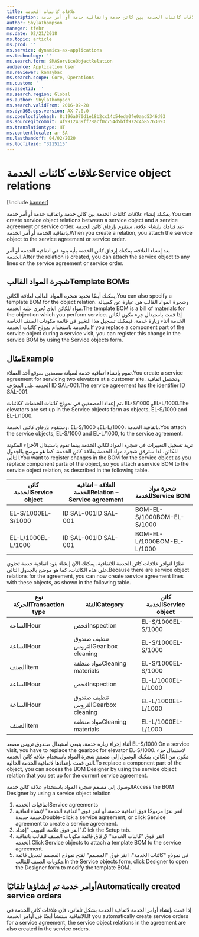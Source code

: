 ```yaml
---
title: علاقات كائنات الخدمة
description: يمكنك إنشاء علاقات كائنات الخدمة بين كائن خدمة واتفاقية خدمة أو أمر خدمة.
author: ShylaThompson
manager: tfehr
ms.date: 02/21/2018
ms.topic: article
ms.prod: ''
ms.service: dynamics-ax-applications
ms.technology: ''
ms.search.form: SMAServiceObjectRelation
audience: Application User
ms.reviewer: kamaybac
ms.search.scope: Core, Operations
ms.custom: ''
ms.assetid: ''
ms.search.region: Global
ms.author: ShylaThompson
ms.search.validFrom: 2016-02-28
ms.dyn365.ops.version: AX 7.0.0
ms.openlocfilehash: 8c196a070d1e18b2cc14c54eda0fe0aad5346d93
ms.sourcegitcommit: 4f9912439ff78acf0c754d5bff972c4b85763093
ms.translationtype: HT
ms.contentlocale: ar-SA
ms.lasthandoff: 04/02/2020
ms.locfileid: "3215115"
---
```

# <a name="service-object-relations"></a><span data-ttu-id="2b04a-103">علاقات كائنات الخدمة</span><span class="sxs-lookup"><span data-stu-id="2b04a-103">Service object relations</span></span> 

[!include [banner](../includes/banner.md)]

<span data-ttu-id="2b04a-104">يمكنك إنشاء علاقات كائنات الخدمة بين كائن خدمة واتفاقية خدمة أو أمر خدمة.</span><span class="sxs-lookup"><span data-stu-id="2b04a-104">You can create service object relations between a service object and a service agreement or service order.</span></span> <span data-ttu-id="2b04a-105">عند قيامك بإنشاء علاقة، ستقوم بإرفاق كائن الخدمة باتفاقية الخدمة أو أمر الخدمة.</span><span class="sxs-lookup"><span data-stu-id="2b04a-105">When you create a relation, you attach the service object to the service agreement or service order.</span></span>

<span data-ttu-id="2b04a-106">بعد إنشاء العلاقة، يمكنك إرفاق كائن الخدمة بأية بنود في اتفاقية الخدمة أو أمر الخدمة.</span><span class="sxs-lookup"><span data-stu-id="2b04a-106">After the relation is created, you can attach the service object to any lines on the service agreement or service order.</span></span>

## <a name="template-boms"></a><span data-ttu-id="2b04a-107">شجرة المواد القالب</span><span class="sxs-lookup"><span data-stu-id="2b04a-107">Template BOMs</span></span>

<span data-ttu-id="2b04a-108">يمكنك أيضًا تحديد شجرة المواد القالب لعلاقة الكائن.</span><span class="sxs-lookup"><span data-stu-id="2b04a-108">You can also specify a template BOM for the object relation.</span></span> <span data-ttu-id="2b04a-109">وشجرة المواد القالب هي عبارة عن كمبيالة مواد للكائن الذي تُجري عليه الخدمة.</span><span class="sxs-lookup"><span data-stu-id="2b04a-109">The template BOM is a bill of materials for the object on which you perform service.</span></span> <span data-ttu-id="2b04a-110">إذا قمت باستبدال جزء مكون لكائن الخدمة أثناء زيارة خدمة، فيمكنك تسجيل هذا التغيير في قائمة مكونات الصنف الخاصة بالخدمة باستخدام نموذج كائنات الخدمة.</span><span class="sxs-lookup"><span data-stu-id="2b04a-110">If you replace a component part of the service object during a service visit, you can register this change in the service BOM by using the Service objects form.</span></span>

## <a name="example"></a><span data-ttu-id="2b04a-111">مثال</span><span class="sxs-lookup"><span data-stu-id="2b04a-111">Example</span></span>

<span data-ttu-id="2b04a-112">تقوم بإنشاء اتفاقية خدمة لصيانة مصعدين بموقع أحد العملاء.</span><span class="sxs-lookup"><span data-stu-id="2b04a-112">You create a service agreement for servicing two elevators at a customer site.</span></span>
<span data-ttu-id="2b04a-113">وتشتمل اتفاقية الخدمة على المعرّف ID SAL-001.</span><span class="sxs-lookup"><span data-stu-id="2b04a-113">The service agreement has the identifier ID SAL-001.</span></span>

<span data-ttu-id="2b04a-114">تم إعداد المصعدين في نموذج كائنات الخدمات ككائنات، EL-S/1000 وEL-L/1000.</span><span class="sxs-lookup"><span data-stu-id="2b04a-114">The elevators are set up in the Service objects form as objects, EL-S/1000 and EL-L/1000.</span></span>

<span data-ttu-id="2b04a-115">وستقوم بإرفاق كائني الخدمة، EL-S/1000 وEL-L/1000، باتفاقية الخدمة.</span><span class="sxs-lookup"><span data-stu-id="2b04a-115">You attach the service objects, EL-S/1000 and EL-L/1000, to the service agreement.</span></span>

<span data-ttu-id="2b04a-116">تريد تسجيل التغييرات في شجرة المواد لكائن الخدمة بينما تقوم باستبدال الأجزاء المكونة للكائن، لذا سترفق شجرة مواد الخدمة بعلاقة كائن الخدمة، كما هو موضح بالجدول التالي.</span><span class="sxs-lookup"><span data-stu-id="2b04a-116">You want to register changes in the BOM for the service object as you replace component parts of the object, so you attach a service BOM to the service object relation, as described in the following table.</span></span>

| <span data-ttu-id="2b04a-117">كائن الخدمة</span><span class="sxs-lookup"><span data-stu-id="2b04a-117">Service object</span></span> | <span data-ttu-id="2b04a-118">العلاقة – اتفاقية الخدمة</span><span class="sxs-lookup"><span data-stu-id="2b04a-118">Relation – Service agreement</span></span> | <span data-ttu-id="2b04a-119">شجرة مواد للخدمة</span><span class="sxs-lookup"><span data-stu-id="2b04a-119">Service BOM</span></span>   |
|----------------|------------------------------|---------------|
| <span data-ttu-id="2b04a-120">EL-S/1000</span><span class="sxs-lookup"><span data-stu-id="2b04a-120">EL-S/1000</span></span>      | <span data-ttu-id="2b04a-121">ID SAL-001</span><span class="sxs-lookup"><span data-stu-id="2b04a-121">ID SAL-001</span></span>                   | <span data-ttu-id="2b04a-122">BOM-EL-S/1000</span><span class="sxs-lookup"><span data-stu-id="2b04a-122">BOM-EL-S/1000</span></span> |
| <span data-ttu-id="2b04a-123">EL-L/1000</span><span class="sxs-lookup"><span data-stu-id="2b04a-123">EL-L/1000</span></span>      | <span data-ttu-id="2b04a-124">ID SAL-001</span><span class="sxs-lookup"><span data-stu-id="2b04a-124">ID SAL-001</span></span>                   | <span data-ttu-id="2b04a-125">BOM-EL-L/1000</span><span class="sxs-lookup"><span data-stu-id="2b04a-125">BOM-EL-L/1000</span></span> |

<span data-ttu-id="2b04a-126">نظرًا لتوافر علاقات كائن الخدمة للاتفاقية، يمكنك الآن إنشاء بنود اتفاقية خدمة تحتوي على هذه الكائنات، كما هو موضح بالجدول التالي.</span><span class="sxs-lookup"><span data-stu-id="2b04a-126">Because there are service object relations for the agreement, you can now create service agreement lines with these objects, as shown in the following table.</span></span>

| <span data-ttu-id="2b04a-127">نوع الحركة</span><span class="sxs-lookup"><span data-stu-id="2b04a-127">Transaction type</span></span> | <span data-ttu-id="2b04a-128">الفئة</span><span class="sxs-lookup"><span data-stu-id="2b04a-128">Category</span></span>           | <span data-ttu-id="2b04a-129">كائن الخدمة</span><span class="sxs-lookup"><span data-stu-id="2b04a-129">Service object</span></span> |
|------------------|--------------------|----------------|
| <span data-ttu-id="2b04a-130">الساعة</span><span class="sxs-lookup"><span data-stu-id="2b04a-130">Hour</span></span>             | <span data-ttu-id="2b04a-131">فحص</span><span class="sxs-lookup"><span data-stu-id="2b04a-131">Inspection</span></span>         | <span data-ttu-id="2b04a-132">EL-S/1000</span><span class="sxs-lookup"><span data-stu-id="2b04a-132">EL-S/1000</span></span>      |
| <span data-ttu-id="2b04a-133">الساعة</span><span class="sxs-lookup"><span data-stu-id="2b04a-133">Hour</span></span>             | <span data-ttu-id="2b04a-134">تنظيف صندوق التروس</span><span class="sxs-lookup"><span data-stu-id="2b04a-134">Gear box cleaning</span></span>  | <span data-ttu-id="2b04a-135">EL-S/1000</span><span class="sxs-lookup"><span data-stu-id="2b04a-135">EL-S/1000</span></span>      |
| <span data-ttu-id="2b04a-136">الصنف</span><span class="sxs-lookup"><span data-stu-id="2b04a-136">Item</span></span>             | <span data-ttu-id="2b04a-137">مواد منظفة</span><span class="sxs-lookup"><span data-stu-id="2b04a-137">Cleaning materials</span></span> | <span data-ttu-id="2b04a-138">EL-S/1000</span><span class="sxs-lookup"><span data-stu-id="2b04a-138">EL-S/1000</span></span>      |
| <span data-ttu-id="2b04a-139">الساعة</span><span class="sxs-lookup"><span data-stu-id="2b04a-139">Hour</span></span>             | <span data-ttu-id="2b04a-140">فحص</span><span class="sxs-lookup"><span data-stu-id="2b04a-140">Inspection</span></span>         | <span data-ttu-id="2b04a-141">EL-L/1000</span><span class="sxs-lookup"><span data-stu-id="2b04a-141">EL-L/1000</span></span>      |
| <span data-ttu-id="2b04a-142">الساعة</span><span class="sxs-lookup"><span data-stu-id="2b04a-142">Hour</span></span>             | <span data-ttu-id="2b04a-143">تنظيف صندوق التروس</span><span class="sxs-lookup"><span data-stu-id="2b04a-143">Gearbox cleaning</span></span>   | <span data-ttu-id="2b04a-144">EL-L/1000</span><span class="sxs-lookup"><span data-stu-id="2b04a-144">EL-L/1000</span></span>      |
| <span data-ttu-id="2b04a-145">الصنف</span><span class="sxs-lookup"><span data-stu-id="2b04a-145">Item</span></span>             | <span data-ttu-id="2b04a-146">مواد منظفة</span><span class="sxs-lookup"><span data-stu-id="2b04a-146">Cleaning materials</span></span> | <span data-ttu-id="2b04a-147">EL-L/1000</span><span class="sxs-lookup"><span data-stu-id="2b04a-147">EL-L/1000</span></span>      |

<span data-ttu-id="2b04a-148">أثناء إجراء زيارة خدمة، ينبغي استبدال صندوق تروس مصعد EL-S/1000.</span><span class="sxs-lookup"><span data-stu-id="2b04a-148">On a service visit, you have to replace the gearbox for elevator EL-S/1000.</span></span> <span data-ttu-id="2b04a-149">لاستبدال جزء مكون من الكائن، يمكنك الوصول إلى مصمم شجرة المواد باستخدام علاقة كائن الخدمة التي قمت بإعدادها لاتفاقية الخدمة الحالية.</span><span class="sxs-lookup"><span data-stu-id="2b04a-149">To replace a component part of the object, you can access the BOM Designer by using the service object relation that you set up for the current service agreement.</span></span>

<span data-ttu-id="2b04a-150">الوصول إلى مصمم شجرة المواد باستخدام علاقة كائن خدمة</span><span class="sxs-lookup"><span data-stu-id="2b04a-150">Access the BOM Designer by using a service object relation</span></span>

1. <span data-ttu-id="2b04a-151">اتفاقيات الخدمة</span><span class="sxs-lookup"><span data-stu-id="2b04a-151">Service agreements</span></span>
2. <span data-ttu-id="2b04a-152">انقر نقرًا مزدوجًا فوق اتفاقية خدمة، أو انقر فوق "اتفاقية الخدمة" لإنشاء اتفاقية خدمة جديدة.</span><span class="sxs-lookup"><span data-stu-id="2b04a-152">Double-click a service agreement, or click Service agreement to create a service agreement.</span></span>
3. <span data-ttu-id="2b04a-153">انقر فوق علامة التبويب "إعداد".</span><span class="sxs-lookup"><span data-stu-id="2b04a-153">Click the Setup tab.</span></span>
4. <span data-ttu-id="2b04a-154">انقر فوق "كائنات الخدمة" لإرفاق قائمة مكونات الصنف للقالب باتفاقية الخدمة.</span><span class="sxs-lookup"><span data-stu-id="2b04a-154">Click Service objects to attach a template BOM to the service agreement.</span></span>
5. <span data-ttu-id="2b04a-155">في نموذج "كائنات الخدمة"، انقر فوق "المصمم" لفتح نموذج المصمم لتعديل قائمة مكونات الصنف للقالب.</span><span class="sxs-lookup"><span data-stu-id="2b04a-155">In the Service objects form, click Designer to open the Designer form to modify the template BOM.</span></span>

## <a name="automatically-created-service-orders"></a><span data-ttu-id="2b04a-156">أوامر خدمة تم إنشاؤها تلقائيًا</span><span class="sxs-lookup"><span data-stu-id="2b04a-156">Automatically created service orders</span></span>

<span data-ttu-id="2b04a-157">إذا قمت بإنشاء أوامر الخدمة لاتفاقية الخدمة بشكل تلقائي، فإن علاقات كائن الخدمة في الاتفاقية ستنشأ أيضًا في أوامر الخدمة.</span><span class="sxs-lookup"><span data-stu-id="2b04a-157">If you automatically create service orders for a service agreement, the service object relations in the agreement are also created in the service orders.</span></span>

